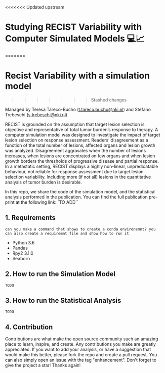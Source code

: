 <<<<<<< Updated upstream
# Studying RECIST Variability with Computer Simulated Models 💻📈
=======
# Recist Variability with a simulation model
>>>>>>> Stashed changes

Managed by Teresa Tareco-Bucho (t.tareco.bucho@nki.nl) and Stefano Trebeschi (s.trebeschi@nki.nl).

RECIST is grounded on the assumption that target lesion selection is objective and representative of total tumor burden’s response to therapy. A computer simulation model was designed to investigate the impact of target lesion selection on response assessment. Readers’ disagreement as a function of the total number of lesions, affected organs and lesion growth was analyzed. Disagreement aggravates when the number of lesions increases, when lesions are concentrated on few organs and when lesion growth borders the thresholds of progressive disease and partial response. In a metastatic setting, RECIST displays a highly non-linear, unpredicatable behaviour, not reliable for response assessment due to target lesion selection variability. Including more (if not all) lesions in the quantitative analysis of tumor burden is desirable.

In this repo, we share the code of the simulation model, and the statistical analysis performed in the publication. 
You can find the full publication pre-print at the following link: `TO ADD``

## 1. Requirements

``can you make a command that shows to create a conda environemnt? you can also create a requiremnt file and show how to run it``
- Python 3.6
- Pandas
- Rpy2 3.1.0
- Seaborn

## 2. How to run the Simulation Model

``TODO``

## 3. How to run the Statistical Analysis

``TODO``

## 4. Contribution

Contributions are what make the open source community such an amazing place to learn, inspire, and create. Any contributions you make are greatly appreciated. If you want to add your analysis, or have a suggestion that would make this better, please fork the repo and create a pull request. You can also simply open an issue with the tag "enhancement". Don't forget to give the project a star! Thanks again! 
